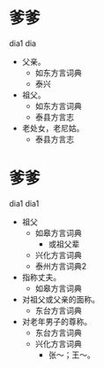 # 爹爹
dia1 dia
+ 父亲。
  * 如东方言词典
  * 泰兴
+ 祖父。
  * 如东方言词典
  * 泰县方言志
+ 老处女，老尼姑。
  * 泰县方言志

# 爹爹
dia1 dia1
+ 祖父
  * 如皋方言词典
    + 或祖父辈
  * 兴化方言词典
  * 泰州方言词典2
+ 指称丈夫。
  * 如皋方言词典
+ 对祖父或父亲的面称。
  * 东台方言词典
+ 对老年男子的尊称。
  * 东台方言词典
  * 兴化方言词典
    - 张～；王～。
